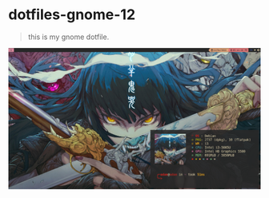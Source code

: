 # dotfiles-gnome-12

> this is my gnome dotfile.

![adamjatim](https://github.com/adamjatim/dotfiles/blob/main/Screenshot.png)